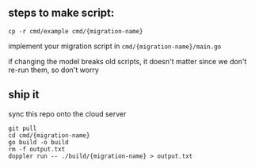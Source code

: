 ## steps to make script:
```
cp -r cmd/example cmd/{migration-name}
```
implement your migration script in `cmd/{migration-name}/main.go`

if changing the model breaks old scripts, it doesn't matter since we don't re-run them, so don't worry

## ship it
sync this repo onto the cloud server
```
git pull
cd cmd/{migration-name}
go build -o build
rm -f output.txt
doppler run -- ./build/{migration-name} > output.txt
```